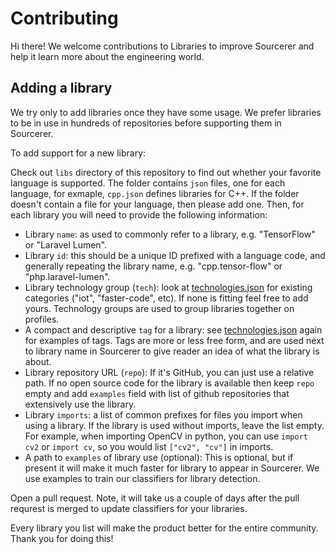 # Contributing

Hi there! We welcome contributions to Libraries to improve Sourcerer and help it learn more about the engineering world.

## Adding a library

We try only to add libraries once they have some usage. We prefer libraries to be in use in hundreds of repositories before supporting them in Sourcerer.

To add support for a new library:

Check out `libs` directory of this repository to find out whether your favorite language is supported. The folder contains `json` files, one for each language, for exmaple, `cpp.json` defines libraries for C++. If the folder doesn't contain a file for your language, then please add one. Then, for each library you will need to provide the following information:

* Library `name`: as used to commonly refer to a library, e.g. "TensorFlow" or "Laravel Lumen".
* Library `id`: this should be a unique ID prefixed with a language code, and generally repeating the library name, e.g. "cpp.tensor-flow" or "php.laravel-lumen".
* Library technology group (`tech`): look at [technologies.json](technologies.json) for existing categories ("iot", "faster-code", etc). If none is fitting feel free to add yours. Technology groups are used to group libraries together on profiles.
* A compact and descriptive `tag` for a library: see [technologies.json](technologies.json) again for examples of tags. Tags are more or less free form, and are used next to library name in Sourcerer to give reader an idea of what the library is about.
* Library repository URL (`repo`): If it's GitHub, you can just use a relative path. If no open source code for the library is available then keep `repo` empty and add `examples` field with list of github repositories that extensively use the library.
* Library `imports`: a list of common prefixes for files you import when using a library. If the library is used without imports, leave the list empty. For example, when importing OpenCV in python, you can use `import cv2` or `import cv`, so you would list `["cv2", "cv"]` in imports.
* A path to `examples` of library use (optional): This is optional, but if present it will make it much faster for library to appear in Sourcerer. We use examples to train our classifiers for library detection.

Open a pull request. Note, it will take us a couple of days after the pull requrest is merged to update classifiers for your libraries.

Every library you list will make the product better for the entire community. Thank you for doing this!
